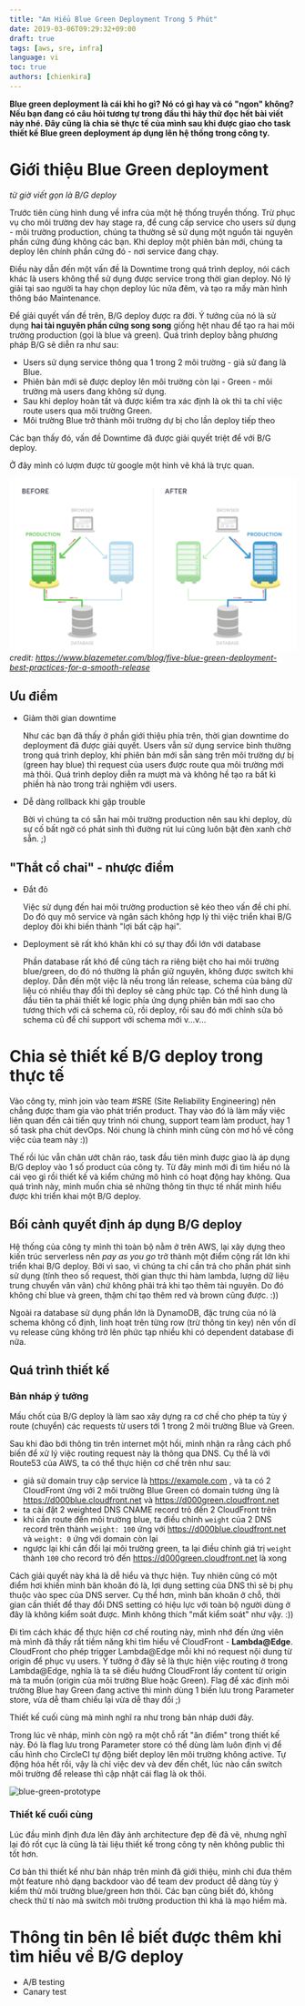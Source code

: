 ```yaml
---
title: "Am Hiểu Blue Green Deployment Trong 5 Phút"
date: 2019-03-06T09:29:32+09:00
draft: true
tags: [aws, sre, infra]
language: vi
toc: true
authors: [chienkira]
---
```


**Blue green deployment là cái khỉ ho gì? Nó có gì hay và có "ngon" không?**
**Nếu bạn đang có câu hỏi tương tự trong đầu thì hãy thử đọc hết bài viết này nhé. Đây cũng là chia sẻ thực tế của mình sau khi được giao cho task thiết kế Blue green deployment áp dụng lên hệ thống trong công ty.**

# Giới thiệu Blue Green deployment
  *từ giờ viết gọn là B/G deploy*

Trước tiên cùng hình dung về infra của một hệ thống truyền thống. Trừ phục vụ cho môi trường dev hay stage ra, để cung cấp service cho users sử dụng - môi trường production, chúng ta thường sẽ sử dụng một nguồn tài nguyên phần cứng đúng không các bạn. Khi deploy một phiên bản mới, chúng ta deploy lên chính phần cứng đó - nơi service đang chạy.

Điều này dẫn đến một vấn đề là Downtime trong quá trình deploy, nói cách khác là users không thể sử dụng được service trong thời gian deploy. Nó lý giải tại sao người ta hay chọn deploy lúc nửa đêm, và tạo ra mấy màn hình thông báo Maintenance.

Để giải quyết vấn đề trên, B/G deploy được ra đời. Ý tưởng của nó là sử dụng **hai tài nguyên phần cứng song song** giống hệt nhau để tạo ra hai môi trường production (gọi là blue và green). Quá trình deploy bằng phương pháp B/G sẽ diễn ra như sau:

* Users sử dụng service thông qua 1 trong 2 môi trường - giả sử đang là Blue.
* Phiên bản mới sẽ được deploy lên môi trường còn lại - Green - môi trường mà users đang không sử dụng.
* Sau khi deploy hoàn tất và được kiểm tra xác định là ok thì ta chỉ việc route users qua môi trường Green.
* Môi trường Blue trở thành môi trường dự bị cho lần deploy tiếp theo

Các bạn thấy đó, vấn đề Downtime đã được giải quyết triệt để với B/G deploy.

Ở đây mình có lượm được từ google một hình vẽ khá là trực quan.

![blue-green-deploy](/static/images/bluegreen_deploy1.png)
*credit: https://www.blazemeter.com/blog/five-blue-green-deployment-best-practices-for-a-smooth-release*

## Ưu điểm

* Giảm thời gian downtime

  Như các bạn đã thấy ở phần giới thiệu phía trên, thời gian downtime do deployment đã được giải quyết. Users vẫn sử dụng service bình thường trong quá trình deploy, khi phiên bản mới sẵn sàng trên môi trường dự bị (green hay blue) thì request của users được route qua môi trường mới mà thôi. Quá trình deploy diễn ra mượt mà và không hề tạo ra bất kì phiền hà nào trong trải nghiệm với users.

* Dễ dàng rollback khi gặp trouble

  Bời vì chúng ta có sẵn hai môi trường production nên sau khi deploy, dù sự cố bất ngờ có phát sinh thì đường rút lui cũng luôn bật đèn xanh chờ sẵn. ;)

## "Thắt cổ chai" - nhược điểm

* Đắt đỏ
  
  Việc sử dụng đến hai môi trường production sẽ kéo theo vấn đề chi phí. Do đó quy mô service và ngân sách không hợp lý thì việc triển khai B/G deploy đôi khi biến thành "lợi bất cập hại".

* Deployment sẽ rất khó khăn khi có sự thay đổi lớn với database

  Phần database rất khó để cũng tách ra riêng biệt cho hai môi trường blue/green, do đó nó thường là phần giữ nguyên, không được switch khi deploy. Dẫn đến một việc là nếu trong lần release, schema của bảng dữ liệu có nhiều thay đổi thì deploy sẽ càng phức tạp. Có thể hình dung là đầu tiên ta phải thiết kế logic phía ứng dụng phiên bản mới sao cho tương thích với cả schema cũ, rồi deploy, rồi sau đó mới chỉnh sửa bỏ schema cũ để chỉ support với schema mới v...v...

# Chia sẻ thiết kế B/G deploy trong thực tế

Vào công ty, mình join vào team #SRE (Site Reliability Engineering) nên chẳng được tham gia vào phát triển product. Thay vào đó là làm mấy việc liên quan đến cải tiến quy trình nói chung, support team làm product, hay 1 số task pha chút devOps. Nói chung là chính mình cũng còn mơ hồ về công việc của team này :))

Thế rồi lúc vẫn chân ướt chân ráo, task đầu tiên mình được giao là áp dụng B/G deploy vào 1 số product của công ty. Từ đây mình mới đi tìm hiểu nó là cái vẹo gì rồi thiết kế và kiểm chứng mô hình có hoạt động hay không. Qua quá trình này, mình muốn chia sẻ những thông tin thực tế nhất mình hiểu được khi triển khai một B/G deploy.

## Bối cảnh quyết định áp dụng B/G deploy

Hệ thống của công ty mình thì toàn bộ nằm ở trên AWS, lại xây dựng theo kiến trúc serverless nên *pay as you go* trở thành một điểm cộng rất lớn khi triển khai B/G deploy. Bởi vì sao, vì chúng ta chỉ cần trả cho phần phát sinh sử dụng (tính theo số request, thời gian thực thi hàm lambda, lượng dữ liệu trung chuyển vân vân) chứ không phải trả khi tạo thêm tài nguyên. Do đó không chỉ blue và green, thậm chí tạo thêm red và brown cũng được. :))

Ngoài ra database sử dụng phần lớn là DynamoDB, đặc trưng của nó là schema không cố định, linh hoạt trên từng row (trừ thông tin key) nên vốn dĩ vụ release cũng không trở lên phức tạp nhiều khi có dependent database đi nữa.

## Quá trình thiết kế 

### Bản nháp ý tưởng

Mấu chốt của B/G deploy là làm sao xây dựng ra cơ chế cho phép ta tùy ý route (chuyển) các requests từ users tới 1 trong 2 môi trường Blue và Green.

Sau khi đào bới thông tin trên internet một hồi, mình nhận ra rằng cách phổ biến để xử lý việc routing request này là thông qua DNS. Cụ thể là với Route53 của AWS, ta có thể thực hiện cơ chế trên như sau:
- giả sử domain truy cập service là https://example.com , và ta có 2 CloudFront ứng với 2 môi trường Blue Green có domain tương ứng là https://d000blue.cloudfront.net và https://d000green.cloudfront.net
- ta cài đặt 2 weighted DNS CNAME record trỏ đến 2 CloudFront trên
- khi cần route đến môi trường blue, ta điều chỉnh `weight` của 2 DNS record trên thành `weight: 100` ứng với https://d000blue.cloudfront.net và `weight: 0` ứng với domain còn lại
- ngược lại khi cần đổi lại môi trường green, ta lại điều chỉnh giá trị `weight` thành `100` cho record trỏ đến https://d000green.cloudfront.net là xong

Cách giải quyết này khá là dễ hiểu và thực hiện. Tuy nhiên cũng có một điểm hơi khiến mình băn khoăn đó là, lợi dụng setting của DNS thì sẽ bị phụ thuộc vào spec của DNS server. Cụ thể hơn, mình băn khoăn ở chỗ, thời gian cần thiết để thay đổi DNS setting có hiệu lực với toàn bộ người dùng ở đây là không kiểm soát được. Mình không thích "mất kiểm soát" như vậy. :))

Đi tìm cách khác để thực hiện cơ chế routing này, mình nhớ đến ứng viên mà mình đã thấy rất tiềm năng khi tìm hiểu về CloudFront - **Lambda@Edge**. CloudFront cho phép trigger Lambda@Edge mỗi khi nó request nội dung từ origin để phục vụ users. Ý tưởng ở đây sẽ là thực hiện việc routing ở trong Lambda@Edge, nghĩa là ta sẽ điều hướng CloudFront lấy content từ origin mà ta muốn (origin của môi trường Blue hoặc Green). Flag để xác định môi trường Blue hay Green đang active thì mình dùng 1 biến lưu trong Parameter store, vừa dễ tham chiếu lại vừa dễ thay đổi ;)

Thiết kế cuối cùng mà mình nghĩ ra như trong bản nháp dưới đây.

Trong lúc vẽ nháp, mình còn ngộ ra một chỗ rất "ăn điểm" trong thiết kế này. Đó là flag lưu trong Parameter store có thể dùng làm luôn định vị để cấu hình cho CircleCI tự động biết deploy lên môi trường không active. Tự động hóa hết rồi, vậy là chỉ việc dev và dev đến chết, lúc nào cần switch môi trường để release thì cập nhật cái flag là ok thôi.

![blue-green-prototype](/static/images/bluegreen_deploy_draft1.jpg_)

### Thiết kế cuối cùng

Lúc đầu mình định đưa lên đây ảnh architecture đẹp đẽ đã vẽ, nhưng nghĩ lại đó rốt cục là cũng là tài liệu thiết kế trong công ty nên không public thì tốt hơn.

Cơ bản thì thiết kế như bản nháp trên mình đã giới thiệu, mình chỉ đưa thêm một feature nhỏ dạng backdoor vào để team dev product dễ dàng tùy ý kiểm thử môi trường blue/green hơn thôi. Các bạn cũng biết đó, không check thử tí nào mà switch môi trường production thì khá là mạo hiểm mà.

# Thông tin bên lề biết được thêm khi tìm hiểu về B/G deploy

* A/B testing
* Canary test
